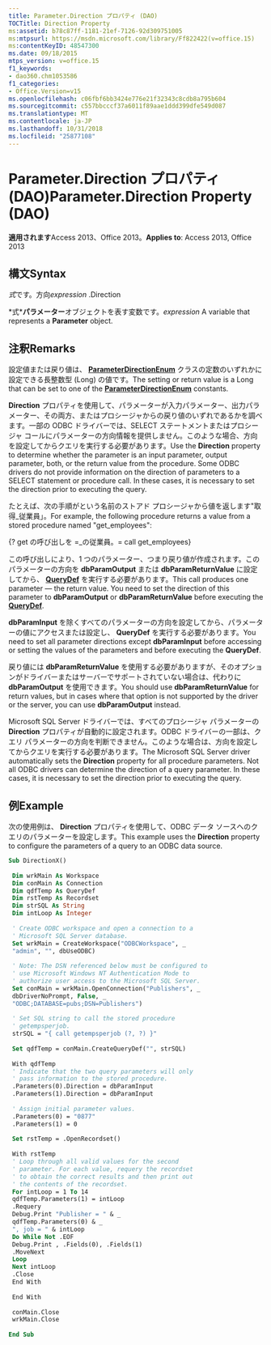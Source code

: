 ```yaml
---
title: Parameter.Direction プロパティ (DAO)
TOCTitle: Direction Property
ms:assetid: b78c87ff-1181-21ef-7126-92d309751005
ms:mtpsurl: https://msdn.microsoft.com/library/Ff822422(v=office.15)
ms:contentKeyID: 48547300
ms.date: 09/18/2015
mtps_version: v=office.15
f1_keywords:
- dao360.chm1053586
f1_categories:
- Office.Version=v15
ms.openlocfilehash: c06fbf6bb3424e776e21f32343c8cdb8a795b604
ms.sourcegitcommit: c557bbcccf37a6011f89aae1ddd399dfe549d087
ms.translationtype: MT
ms.contentlocale: ja-JP
ms.lasthandoff: 10/31/2018
ms.locfileid: "25877108"
---
```

# <a name="parameterdirection-property-dao"></a><span data-ttu-id="4357d-102">Parameter.Direction プロパティ (DAO)</span><span class="sxs-lookup"><span data-stu-id="4357d-102">Parameter.Direction Property (DAO)</span></span>


<span data-ttu-id="4357d-103">**適用されます**Access 2013、Office 2013。</span><span class="sxs-lookup"><span data-stu-id="4357d-103">**Applies to**: Access 2013, Office 2013</span></span>


## <a name="syntax"></a><span data-ttu-id="4357d-104">構文</span><span class="sxs-lookup"><span data-stu-id="4357d-104">Syntax</span></span>

<span data-ttu-id="4357d-105">*式*です。方向</span><span class="sxs-lookup"><span data-stu-id="4357d-105">*expression* .Direction</span></span>

<span data-ttu-id="4357d-106">\*式\***パラメーター**オブジェクトを表す変数です。</span><span class="sxs-lookup"><span data-stu-id="4357d-106">*expression* A variable that represents a **Parameter** object.</span></span>

## <a name="remarks"></a><span data-ttu-id="4357d-107">注釈</span><span class="sxs-lookup"><span data-stu-id="4357d-107">Remarks</span></span>

<span data-ttu-id="4357d-108">設定値または戻り値は、 **[ParameterDirectionEnum](parameterdirectionenum-enumeration-dao.md)** クラスの定数のいずれかに設定できる長整数型 (Long) の値です。</span><span class="sxs-lookup"><span data-stu-id="4357d-108">The setting or return value is a Long that can be set to one of the **[ParameterDirectionEnum](parameterdirectionenum-enumeration-dao.md)** constants.</span></span>

<span data-ttu-id="4357d-p101">**Direction** プロパティを使用して、パラメーターが入力パラメーター、出力パラメーター、その両方、またはプロシージャからの戻り値のいずれであるかを調べます。一部の ODBC ドライバーでは、SELECT ステートメントまたはプロシージャ コールにパラメーターの方向情報を提供しません。このような場合、方向を設定してからクエリを実行する必要があります。</span><span class="sxs-lookup"><span data-stu-id="4357d-p101">Use the **Direction** property to determine whether the parameter is an input parameter, output parameter, both, or the return value from the procedure. Some ODBC drivers do not provide information on the direction of parameters to a SELECT statement or procedure call. In these cases, it is necessary to set the direction prior to executing the query.</span></span>

<span data-ttu-id="4357d-112">たとえば、次の手順がという名前のストアド プロシージャから値を返します"取得\_従業員」。</span><span class="sxs-lookup"><span data-stu-id="4357d-112">For example, the following procedure returns a value from a stored procedure named "get\_employees":</span></span>

<span data-ttu-id="4357d-113">{?</span><span class="sxs-lookup"><span data-stu-id="4357d-113"></span></span> <span data-ttu-id="4357d-114">get の呼び出しを =\_の従業員。</span><span class="sxs-lookup"><span data-stu-id="4357d-114">= call get\_employees}</span></span>

<span data-ttu-id="4357d-p103">この呼び出しにより、1 つのパラメーター、つまり戻り値が作成されます。このパラメーターの方向を **dbParamOutput** または **dbParamReturnValue** に設定してから、 **[QueryDef](querydef-object-dao.md)** を実行する必要があります。</span><span class="sxs-lookup"><span data-stu-id="4357d-p103">This call produces one parameter — the return value. You need to set the direction of this parameter to **dbParamOutput** or **dbParamReturnValue** before executing the **[QueryDef](querydef-object-dao.md)**.</span></span>

<span data-ttu-id="4357d-117">**dbParamInput** を除くすべてのパラメーターの方向を設定してから、パラメーターの値にアクセスまたは設定し、 **QueryDef** を実行する必要があります。</span><span class="sxs-lookup"><span data-stu-id="4357d-117">You need to set all parameter directions except **dbParamInput** before accessing or setting the values of the parameters and before executing the **QueryDef**.</span></span>

<span data-ttu-id="4357d-118">戻り値には **dbParamReturnValue** を使用する必要がありますが、そのオプションがドライバーまたはサーバーでサポートされていない場合は、代わりに **dbParamOutput** を使用できます。</span><span class="sxs-lookup"><span data-stu-id="4357d-118">You should use **dbParamReturnValue** for return values, but in cases where that option is not supported by the driver or the server, you can use **dbParamOutput** instead.</span></span>

<span data-ttu-id="4357d-p104">Microsoft SQL Server ドライバーでは、すべてのプロシージャ パラメーターの **Direction** プロパティが自動的に設定されます。ODBC ドライバーの一部は、クエリ パラメーターの方向を判断できません。このような場合は、方向を設定してからクエリを実行する必要があります。</span><span class="sxs-lookup"><span data-stu-id="4357d-p104">The Microsoft SQL Server driver automatically sets the **Direction** property for all procedure parameters. Not all ODBC drivers can determine the direction of a query parameter. In these cases, it is necessary to set the direction prior to executing the query.</span></span>

## <a name="example"></a><span data-ttu-id="4357d-122">例</span><span class="sxs-lookup"><span data-stu-id="4357d-122">Example</span></span>

<span data-ttu-id="4357d-123">次の使用例は、 **Direction** プロパティを使用して、ODBC データ ソースへのクエリのパラメーターを設定します。</span><span class="sxs-lookup"><span data-stu-id="4357d-123">This example uses the **Direction** property to configure the parameters of a query to an ODBC data source.</span></span>

```vb 
Sub DirectionX() 
 
 Dim wrkMain As Workspace 
 Dim conMain As Connection 
 Dim qdfTemp As QueryDef 
 Dim rstTemp As Recordset 
 Dim strSQL As String 
 Dim intLoop As Integer 
 
 ' Create ODBC workspace and open a connection to a 
 ' Microsoft SQL Server database. 
 Set wrkMain = CreateWorkspace("ODBCWorkspace", _ 
 "admin", "", dbUseODBC) 
 
 ' Note: The DSN referenced below must be configured to 
 ' use Microsoft Windows NT Authentication Mode to 
 ' authorize user access to the Microsoft SQL Server. 
 Set conMain = wrkMain.OpenConnection("Publishers", _ 
 dbDriverNoPrompt, False, _ 
 "ODBC;DATABASE=pubs;DSN=Publishers") 
 
 ' Set SQL string to call the stored procedure 
 ' getempsperjob. 
 strSQL = "{ call getempsperjob (?, ?) }" 
 
 Set qdfTemp = conMain.CreateQueryDef("", strSQL) 
 
 With qdfTemp 
 ' Indicate that the two query parameters will only 
 ' pass information to the stored procedure. 
 .Parameters(0).Direction = dbParamInput 
 .Parameters(1).Direction = dbParamInput 
 
 ' Assign initial parameter values. 
 .Parameters(0) = "0877" 
 .Parameters(1) = 0 
 
 Set rstTemp = .OpenRecordset() 
 
 With rstTemp 
 ' Loop through all valid values for the second 
 ' parameter. For each value, requery the recordset 
 ' to obtain the correct results and then print out 
 ' the contents of the recordset. 
 For intLoop = 1 To 14 
 qdfTemp.Parameters(1) = intLoop 
 .Requery 
 Debug.Print "Publisher = " & _ 
 qdfTemp.Parameters(0) & _ 
 ", job = " & intLoop 
 Do While Not .EOF 
 Debug.Print , .Fields(0), .Fields(1) 
 .MoveNext 
 Loop 
 Next intLoop 
 .Close 
 End With 
 
 End With 
 
 conMain.Close 
 wrkMain.Close 
 
End Sub 
 
```


